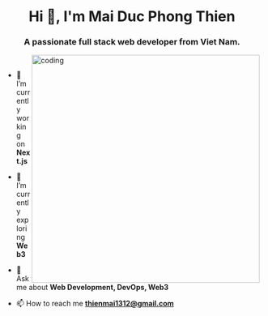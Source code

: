 <h1 align="center">Hi 👋, I'm Mai Duc Phong Thien</h1>
<h3 align="center">A passionate full stack web developer from Viet Nam.</h3>

<img src="https://cdn.dribbble.com/users/1059583/screenshots/4171367/coding-freak.gif" alt="coding" width="450px" align="right"/>

&nbsp;

- 🔭 I’m currently working on **Next.js**

- 🌱 I’m currently exploring **Web3**

- 💬 Ask me about **Web Development, DevOps, Web3**

- 📫 How to reach me **thienmai1312@gmail.com**

